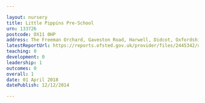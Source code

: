 ```yaml
---

layout: nursery
title: Little Pippins Pre-School
urn: 133726
postcode: OX11 0HP
address: The Freeman Orchard, Gaveston Road, Harwell, Didcot, Oxfordshire, OX11 0HP
latestReportUrl: https://reports.ofsted.gov.uk/provider/files/2445342/urn/133726.pdf
teaching: 0
development: 0
leadership: 1
outcomes: 0
overall: 1
date: 01 April 2018 
datePublish: 12/12/2014

---
```

